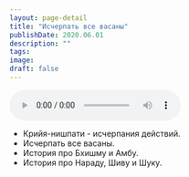 ```yaml
---
layout: page-detail
title: "Исчерпать все васаны"
publishDate: 2020.06.01
description: ""
tags:
image:
draft: false
---
```


<audio title="2020.06.01 - Исчерпать все васаны.mp3" src="/upload/iblock/092/0920861f3679e207f7c454dd77066e71.mp3" controls=""></audio>

* Крийя-нишпати - исчерпания действий.
* Исчерпать все васаны.
* История про Бхишму и Амбу.
* История про Нараду, Шиву и Шуку.

  
